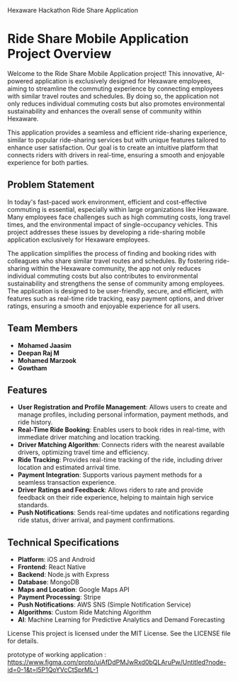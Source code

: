 Hexaware Hackathon Ride Share Application

# Ride Share Mobile Application Project Overview

Welcome to the Ride Share Mobile Application project! This innovative, AI-powered application is exclusively designed for Hexaware employees, aiming to streamline the commuting experience by connecting employees with similar travel routes and schedules. By doing so, the application not only reduces individual commuting costs but also promotes environmental sustainability and enhances the overall sense of community within Hexaware.

This application provides a seamless and efficient ride-sharing experience, similar to popular ride-sharing services but with unique features tailored to enhance user satisfaction. Our goal is to create an intuitive platform that connects riders with drivers in real-time, ensuring a smooth and enjoyable experience for both parties.

## Problem Statement

In today's fast-paced work environment, efficient and cost-effective commuting is essential, especially within large organizations like Hexaware. Many employees face challenges such as high commuting costs, long travel times, and the environmental impact of single-occupancy vehicles. This project addresses these issues by developing a ride-sharing mobile application exclusively for Hexaware employees.

The application simplifies the process of finding and booking rides with colleagues who share similar travel routes and schedules. By fostering ride-sharing within the Hexaware community, the app not only reduces individual commuting costs but also contributes to environmental sustainability and strengthens the sense of community among employees. The application is designed to be user-friendly, secure, and efficient, with features such as real-time ride tracking, easy payment options, and driver ratings, ensuring a smooth and enjoyable experience for all users.

## Team Members

- **Mohamed Jaasim**
- **Deepan Raj M**
- **Mohamed Marzook**
- **Gowtham**

## Features

- **User Registration and Profile Management**: Allows users to create and manage profiles, including personal information, payment methods, and ride history.
- **Real-Time Ride Booking**: Enables users to book rides in real-time, with immediate driver matching and location tracking.
- **Driver Matching Algorithm**: Connects riders with the nearest available drivers, optimizing travel time and efficiency.
- **Ride Tracking**: Provides real-time tracking of the ride, including driver location and estimated arrival time.
- **Payment Integration**: Supports various payment methods for a seamless transaction experience.
- **Driver Ratings and Feedback**: Allows riders to rate and provide feedback on their ride experience, helping to maintain high service standards.
- **Push Notifications**: Sends real-time updates and notifications regarding ride status, driver arrival, and payment confirmations.

## Technical Specifications

- **Platform**: iOS and Android
- **Frontend**: React Native
- **Backend**: Node.js with Express
- **Database**: MongoDB
- **Maps and Location**: Google Maps API
- **Payment Processing**: Stripe
- **Push Notifications**: AWS SNS (Simple Notification Service)
- **Algorithms**: Custom Ride Matching Algorithm
- **AI**: Machine Learning for Predictive Analytics and Demand Forecasting

License
This project is licensed under the MIT License. See the LICENSE file for details.


prototype of working application : https://www.figma.com/proto/uiAfDdPMJwRxd0bQLAruPw/Untitled?node-id=0-1&t=l5P1QoYVcCtSprML-1 
